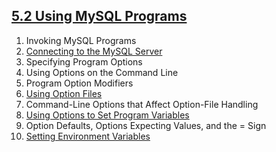 ## [5.2 Using MySQL Programs](http://dev.mysql.com/doc/refman/5.7/en/programs-using.html)

1. Invoking MySQL Programs
1. [Connecting to the MySQL Server](./2.md)
1. Specifying Program Options
1. Using Options on the Command Line
1. Program Option Modifiers
1. [Using Option Files](./6.md)
1. Command-Line Options that Affect Option-File Handling
1. [Using Options to Set Program Variables](./8.md)
1. Option Defaults, Options Expecting Values, and the = Sign
1. [Setting Environment Variables](./10.md)